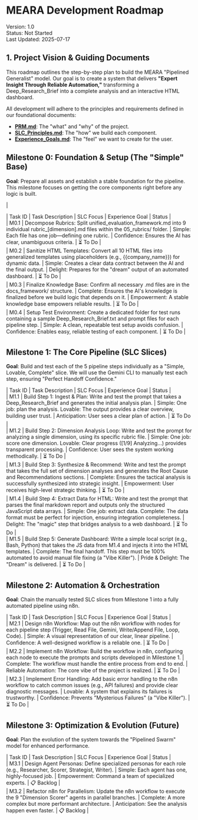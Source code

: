 # **MEARA Development Roadmap**

Version: 1.0  
Status: Not Started  
Last Updated: 2025-07-17

## **1. Project Vision & Guiding Documents**

This roadmap outlines the step-by-step plan to build the MEARA "Pipelined Generalist" model. Our goal is to create a system that delivers **"Expert Insight Through Reliable Automation,"** transforming a Deep_Research_Brief into a complete analysis and an interactive HTML dashboard.

All development will adhere to the principles and requirements defined in our foundational documents:

* [**PRM.md**](https://www.google.com/search?q=./PRM.md): The "what" and "why" of the project.  
* [**SLC_Principles.md**](https://www.google.com/search?q=./SLC_Principles.md): The "how" we build each component.  
* [**Experience_Goals.md**](https://www.google.com/search?q=./Experience_Goals.md): The "feel" we want to create for the user.

## **Milestone 0: Foundation & Setup (The "Simple" Base)**

**Goal**: Prepare all assets and establish a stable foundation for the pipeline. This milestone focuses on getting the core components right before any logic is built.

|

| Task ID | Task Description | SLC Focus | Experience Goal | Status |  
| M0.1 | Decompose Rubrics: Split unified_evaluation_framework.md into 9 individual rubric_[dimension].md files within the 05_rubrics/ folder. | Simple: Each file has one job—defining one rubric. | Confidence: Ensures the AI has clear, unambiguous criteria. | ⏳ To Do |  
| M0.2 | Sanitize HTML Templates: Convert all 10 HTML files into generalized templates using placeholders (e.g., {{company_name}}) for dynamic data. | Simple: Creates a clear data contract between the AI and the final output. | Delight: Prepares for the "dream" output of an automated dashboard. | ⏳ To Do |  
| M0.3 | Finalize Knowledge Base: Confirm all necessary .md files are in the docs_framework/ structure. | Complete: Ensures the AI's knowledge is finalized before we build logic that depends on it. | Empowerment: A stable knowledge base empowers reliable results. | ⏳ To Do |  
| M0.4 | Setup Test Environment: Create a dedicated folder for test runs containing a sample Deep_Research_Brief.txt and prompt files for each pipeline step. | Simple: A clean, repeatable test setup avoids confusion. | Confidence: Enables easy, reliable testing of each component. | ⏳ To Do |

## **Milestone 1: The Core Pipeline (SLC Slices)**

**Goal**: Build and test each of the 5 pipeline steps individually as a "Simple, Lovable, Complete" slice. We will use the Gemini CLI to manually test each step, ensuring "Perfect Handoff Confidence."

| Task ID | Task Description | SLC Focus | Experience Goal | Status |  
| M1.1 | Build Step 1: Ingest & Plan: Write and test the prompt that takes a Deep_Research_Brief and generates the initial analysis plan. | Simple: One job: plan the analysis. Lovable: The output provides a clear overview, building user trust. | Anticipation: User sees a clear plan of action. | ⏳ To Do |  
| M1.2 | Build Step 2: Dimension Analysis Loop: Write and test the prompt for analyzing a single dimension, using its specific rubric file. | Simple: One job: score one dimension. Lovable: Clear progress ([1/9] Analyzing...) provides transparent processing. | Confidence: User sees the system working methodically. | ⏳ To Do |  
| M1.3 | Build Step 3: Synthesize & Recommend: Write and test the prompt that takes the full set of dimension analyses and generates the Root Cause and Recommendations sections. | Complete: Ensures the tactical analysis is successfully synthesized into strategic insight. | Empowerment: User receives high-level strategic thinking. | ⏳ To Do |  
| M1.4 | Build Step 4: Extract Data for HTML: Write and test the prompt that parses the final markdown report and outputs only the structured JavaScript data arrays. | Simple: One job: extract data. Complete: The data format must be perfect for injection, ensuring integration completeness. | Delight: The "magic" step that bridges analysis to a web dashboard. | ⏳ To Do |  
| M1.5 | Build Step 5: Generate Dashboard: Write a simple local script (e.g., Bash, Python) that takes the JS data from M1.4 and injects it into the HTML templates. | Complete: The final handoff. This step must be 100% automated to avoid manual file fixing (a "Vibe Killer"). | Pride & Delight: The "Dream" is delivered. | ⏳ To Do |

## **Milestone 2: Automation & Orchestration**

**Goal**: Chain the manually tested SLC slices from Milestone 1 into a fully automated pipeline using n8n.

| Task ID | Task Description | SLC Focus | Experience Goal | Status |  
| M2.1 | Design n8n Workflow: Map out the n8n workflow with nodes for each pipeline step (Trigger, Read File, Gemini, Write/Append File, Loop, Code). | Simple: A visual representation of our clear, linear pipeline. | Confidence: A well-designed workflow is a reliable one. | ⏳ To Do |  
| M2.2 | Implement n8n Workflow: Build the workflow in n8n, configuring each node to execute the prompts and scripts developed in Milestone 1. | Complete: The workflow must handle the entire process from end to end. | Reliable Automation: The core vibe of the project is realized. | ⏳ To Do |  
| M2.3 | Implement Error Handling: Add basic error handling to the n8n workflow to catch common issues (e.g., API failures) and provide clear diagnostic messages. | Lovable: A system that explains its failures is trustworthy. | Confidence: Prevents "Mysterious Failures" (a "Vibe Killer"). | ⏳ To Do |

## **Milestone 3: Optimization & Evolution (Future)**

**Goal**: Plan the evolution of the system towards the "Pipelined Swarm" model for enhanced performance.

| Task ID | Task Description | SLC Focus | Experience Goal | Status |  
| M3.1 | Design Agent Personas: Define specialized personas for each role (e.g., Researcher, Scorer, Strategist, Writer). | Simple: Each agent has one, highly-focused job. | Empowerment: Command a team of specialized experts. | 📋 Backlog |  
| M3.2 | Refactor n8n for Parallelism: Update the n8n workflow to execute the 9 "Dimension Scorer" agents in parallel branches. | Complete: A more complex but more performant architecture. | Anticipation: See the analysis happen even faster. | 📋 Backlog |